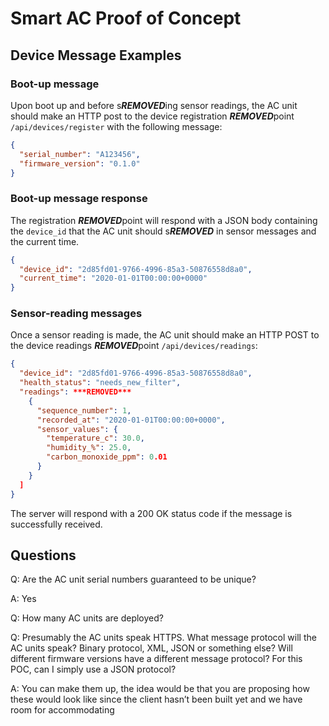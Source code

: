 # Smart AC Proof of Concept

## Device Message Examples

### Boot-up message

Upon boot up and before s***REMOVED***ing sensor readings, the AC unit should make an HTTP
post to the device registration ***REMOVED***point `/api/devices/register` with the
following message:

```json
{
  "serial_number": "A123456",
  "firmware_version": "0.1.0"
}
```

### Boot-up message response

The registration ***REMOVED***point will respond with a JSON body containing the
`device_id` that the AC unit should s***REMOVED*** in sensor messages and the
current time.

```json
{
  "device_id": "2d85fd01-9766-4996-85a3-50876558d8a0",
  "current_time": "2020-01-01T00:00:00+0000"
}
```

### Sensor-reading messages

Once a sensor reading is made, the AC unit should make an HTTP POST to the
device readings ***REMOVED***point `/api/devices/readings`:

```json
{
  "device_id": "2d85fd01-9766-4996-85a3-50876558d8a0",
  "health_status": "needs_new_filter",
  "readings": ***REMOVED***
    {
      "sequence_number": 1,
      "recorded_at": "2020-01-01T00:00:00+0000",
      "sensor_values": {
        "temperature_c": 30.0,
        "humidity_%": 25.0,
        "carbon_monoxide_ppm": 0.01
      }
    }
  ]
}
```

The server will respond with a 200 OK status code if the message is successfully
received.

## Questions

Q: Are the AC unit serial numbers guaranteed to be unique?

A: Yes

Q: How many AC units are deployed?

Q: Presumably the AC units speak HTTPS. What message protocol will the AC units speak? Binary protocol, XML, JSON or something else? Will different firmware versions have a different message protocol? For this POC, can I simply use a JSON protocol?

A: You can make them up, the idea would be that you are proposing how these would look like since the client hasn’t been built yet and we have room for accommodating
